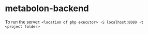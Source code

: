 # metabolon-backend
To run the server: ```<location of php executor> -S localhost:8080 -t <project folder>```
